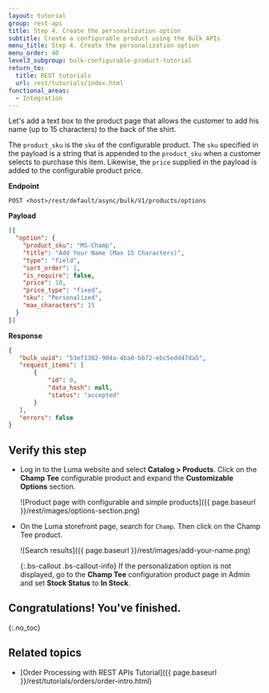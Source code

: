```yaml
---
layout: tutorial
group: rest-api
title: Step 4. Create the personalization option
subtitle: Create a configurable product using the Bulk APIs
menu_title: Step 4. Create the personalization option
menu_order: 40
level3_subgroup: bulk-configurable-product-tutorial
return_to:
  title: REST tutorials
  url: rest/tutorials/index.html
functional_areas:
  - Integration
---
```


 Let's add a text box to the product page that allows the customer to add his name (up to 15 characters) to the back of the shirt.

 The `product_sku` is the `sku` of the configurable product. The `sku` specified in the payload is a string that is appended to the `product_sku` when a customer selects to purchase this item. Likewise, the `price` supplied in the payload is added to the configurable product price.

 **Endpoint**

 `POST <host>/rest/default/async/bulk/V1/products/options`

 **Payload**
``` json
[{
  "option": {
    "product_sku": "MS-Champ",
    "title": "Add Your Name (Max 15 Characters)",
    "type": "field",
    "sort_order": 1,
    "is_require": false,
    "price": 10,
    "price_type": "fixed",
    "sku": "Personalized",
    "max_characters": 15
  }
}]
 ```

 **Response**

 ``` json
{
    "bulk_uuid": "53ef1382-904a-4ba0-bb72-ebc5edd47da5",
    "request_items": [
        {
            "id": 0,
            "data_hash": null,
            "status": "accepted"
        }
    ],
    "errors": false
}
```

## Verify this step

 * Log in to the Luma website and select **Catalog > Products**. Click on the **Champ Tee** configurable product and expand the **Customizable Options** section.

   ![Product page with configurable and simple products]({{ page.baseurl }}/rest/images/options-section.png)

 * On the Luma storefront page, search for `Champ`. Then click on the Champ Tee product.

   ![Search results]({{ page.baseurl }}/rest/images/add-your-name.png)

   {:.bs-callout .bs-callout-info}
  If the personalization option is not displayed, go to the **Champ Tee** configuration product page in Admin and set  **Stock Status** to **In Stock**.

## Congratulations! You've finished.
  {:.no_toc}

## Related topics

   * [Order Processing with REST APIs Tutorial]({{ page.baseurl }}/rest/tutorials/orders/order-intro.html)